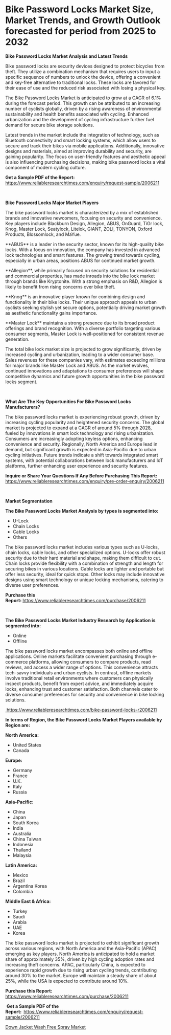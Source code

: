 <p><h1>Bike Password Locks Market Size, Market Trends, and Growth Outlook forecasted for period from 2025 to 2032</h1></p><p><strong>Bike Password Locks Market Analysis and Latest Trends</strong></p>
<p><p>Bike password locks are security devices designed to protect bicycles from theft. They utilize a combination mechanism that requires users to input a specific sequence of numbers to unlock the device, offering a convenient and key-free alternative to traditional locks. These locks are favored for their ease of use and the reduced risk associated with losing a physical key.</p><p>The Bike Password Locks Market is anticipated to grow at a CAGR of 6.1% during the forecast period. This growth can be attributed to an increasing number of cyclists globally, driven by a rising awareness of environmental sustainability and health benefits associated with cycling. Enhanced urbanization and the development of cycling infrastructure further fuel demand for secure bike storage solutions. </p><p>Latest trends in the market include the integration of technology, such as Bluetooth connectivity and smart locking systems, which allow users to secure and track their bikes via mobile applications. Additionally, innovative designs and materials, aimed at improving durability and security, are gaining popularity. The focus on user-friendly features and aesthetic appeal is also influencing purchasing decisions, making bike password locks a vital component of modern cycling culture.</p></p>
<p><strong>Get a Sample PDF of the Report:&nbsp;</strong> <a href="https://www.reliableresearchtimes.com/enquiry/request-sample/2006211?utm_campaign=2033&utm_medium=2&utm_source=Github&utm_content=ia&utm_term=10022025&utm_id=bike-password-locks">https://www.reliableresearchtimes.com/enquiry/request-sample/2006211</a></p>
<p>&nbsp;</p>
<p><strong>Bike Password Locks Major Market Players</strong></p>
<p><p>The bike password locks market is characterized by a mix of established brands and innovative newcomers, focusing on security and convenience. Key players include Blackburn Design, Allegion, ABUS, OnGuard, TiGr lock, Knog, Master Lock, Seatylock, Litelok, GIANT, ZOLI, TONYON, Oxford Products, Blossomlock, and MaYue.</p><p>**ABUS** is a leader in the security sector, known for its high-quality bike locks. With a focus on innovation, the company has invested in advanced lock technologies and smart features. The growing trend towards cycling, especially in urban areas, positions ABUS for continued market growth.</p><p>**Allegion**, while primarily focused on security solutions for residential and commercial properties, has made inroads into the bike lock market through brands like Kryptonite. With a strong emphasis on R&D, Allegion is likely to benefit from rising concerns over bike theft.</p><p>**Knog** is an innovative player known for combining design and functionality in their bike locks. Their unique approach appeals to urban cyclists seeking stylish yet secure options, potentially driving market growth as aesthetic functionality gains importance.</p><p>**Master Lock** maintains a strong presence due to its broad product offerings and brand recognition. With a diverse portfolio targeting various consumer segments, Master Lock is well-positioned for consistent revenue generation.</p><p>The total bike lock market size is projected to grow significantly, driven by increased cycling and urbanization, leading to a wider consumer base. Sales revenues for these companies vary, with estimates exceeding millions for major brands like Master Lock and ABUS. As the market evolves, continued innovations and adaptations to consumer preferences will shape competitive dynamics and future growth opportunities in the bike password locks segment.</p></p>
<p>&nbsp;</p>
<p><strong>What Are The Key Opportunities For Bike Password Locks Manufacturers?</strong></p>
<p><p>The bike password locks market is experiencing robust growth, driven by increasing cycling popularity and heightened security concerns. The global market is projected to expand at a CAGR of around 5% through 2028, fueled by innovations in smart lock technology and rising urbanization. Consumers are increasingly adopting keyless options, enhancing convenience and security. Regionally, North America and Europe lead in demand, but significant growth is expected in Asia-Pacific due to urban cycling initiatives. Future trends indicate a shift towards integrated smart systems, with potential collaborations between lock manufacturers and IoT platforms, further enhancing user experience and security features.</p></p>
<p><strong>Inquire or Share Your Questions If Any Before Purchasing This Report:</strong> <a href="https://www.reliableresearchtimes.com/enquiry/pre-order-enquiry/2006211?utm_campaign=2033&utm_medium=2&utm_source=Github&utm_content=ia&utm_term=10022025&utm_id=bike-password-locks">https://www.reliableresearchtimes.com/enquiry/pre-order-enquiry/2006211</a></p>
<p>&nbsp;</p>
<p><strong>Market Segmentation</strong></p>
<p><strong>The Bike Password Locks Market Analysis by types is segmented into:</strong></p>
<p><ul><li>U-Lock</li><li>Chain Locks</li><li>Cable Locks</li><li>Others</li></ul></p>
<p><p>The bike password locks market includes various types such as U-locks, chain locks, cable locks, and other specialized options. U-locks offer robust security due to their hard material and shape, making them difficult to cut. Chain locks provide flexibility with a combination of strength and length for securing bikes in various locations. Cable locks are lighter and portable but offer less security, ideal for quick stops. Other locks may include innovative designs using smart technology or unique locking mechanisms, catering to diverse user preferences.</p></p>
<p><strong>Purchase this Report:&nbsp;</strong><a href="https://www.reliableresearchtimes.com/purchase/2006211?utm_campaign=2033&utm_medium=2&utm_source=Github&utm_content=ia&utm_term=10022025&utm_id=bike-password-locks">https://www.reliableresearchtimes.com/purchase/2006211</a></p>
<p>&nbsp;</p>
<p><strong>The Bike Password Locks Market Industry Research by Application is segmented into:</strong></p>
<p><ul><li>Online</li><li>Offline</li></ul></p>
<p><p>The bike password locks market encompasses both online and offline applications. Online markets facilitate convenient purchasing through e-commerce platforms, allowing consumers to compare products, read reviews, and access a wider range of options. This convenience attracts tech-savvy individuals and urban cyclists. In contrast, offline markets involve traditional retail environments where customers can physically inspect products, benefit from expert advice, and immediately acquire locks, enhancing trust and customer satisfaction. Both channels cater to diverse consumer preferences for security and convenience in bike locking solutions.</p></p>
<p><a href="https://www.reliableresearchtimes.com/bike-password-locks-r2006211?utm_campaign=2033&utm_medium=2&utm_source=Github&utm_content=ia&utm_term=10022025&utm_id=bike-password-locks">&nbsp;https://www.reliableresearchtimes.com/bike-password-locks-r2006211</a></p>
<p><strong>In terms of Region, the Bike Password Locks Market Players available by Region are:</strong></p>
<p>
    <p> <strong> North America: </strong>
        <ul>
            <li>United States</li>
            <li>Canada</li>
        </ul>
        </p> 
    <p> <strong> Europe: </strong>
        <ul>
            <li>Germany</li>
            <li>France</li>
            <li>U.K.</li>
            <li>Italy</li>
            <li>Russia</li>
        </ul>
        </p> 
    <p> <strong> Asia-Pacific: </strong>
        <ul>
            <li>China</li>
            <li>Japan</li>
            <li>South Korea</li>
            <li>India</li>
            <li>Australia</li>
            <li>China Taiwan</li>
            <li>Indonesia</li>
            <li>Thailand</li>
            <li>Malaysia</li>
        </ul>
        </p> 
    <p> <strong> Latin America: </strong>
        <ul>
            <li>Mexico</li>
            <li>Brazil</li>
            <li>Argentina Korea</li>
            <li>Colombia</li>
        </ul>
        </p> 
    <p> <strong> Middle East & Africa: </strong>
        <ul>
            <li>Turkey</li>
            <li>Saudi</li>
            <li>Arabia</li>
            <li>UAE</li>
            <li>Korea</li>
        </ul>
    </p>
    </p>
<p><p>The bike password locks market is projected to exhibit significant growth across various regions, with North America and the Asia-Pacific (APAC) emerging as key players. North America is anticipated to hold a market share of approximately 35%, driven by high cycling adoption rates and increasing theft concerns. APAC, particularly China, is expected to experience rapid growth due to rising urban cycling trends, contributing around 30% to the market. Europe will maintain a steady share of about 25%, while the USA is expected to contribute around 10%.</p></p>
<p><strong>Purchase this Report: </strong><a href="https://www.reliableresearchtimes.com/purchase/2006211?utm_campaign=2033&utm_medium=2&utm_source=Github&utm_content=ia&utm_term=10022025&utm_id=bike-password-locks">https://www.reliableresearchtimes.com/purchase/2006211</a></p>
<p>&nbsp;<strong>Get a Sample PDF of the Report:&nbsp;&nbsp;</strong><a href="https://www.reliableresearchtimes.com/enquiry/request-sample/2006211?utm_campaign=2033&utm_medium=2&utm_source=Github&utm_content=ia&utm_term=10022025&utm_id=bike-password-locks">https://www.reliableresearchtimes.com/enquiry/request-sample/2006211</a></p>
<p><strong></strong></p>
<p><p><a href="https://github.com/ygfu6u/Market-Research-Report-List-1/blob/main/down-jacket-wash-free-spray-market.md?utm_campaign=2033&utm_medium=2&utm_source=Github&utm_content=ia&utm_term=10022025&utm_id=bike-password-locks">Down Jacket Wash Free Spray Market</a></p></p>